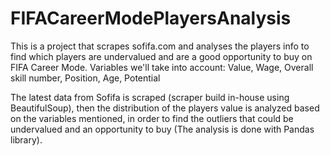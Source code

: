 # FIFACareerModePlayersAnalysis
This is a project that scrapes sofifa.com and analyses the players info to find which players are undervalued and are a good opportunity to buy on FIFA Career Mode.
Variables we'll take into account:
Value,
Wage,
Overall skill number,
Position,
Age,
Potential

The latest data from Sofifa is scraped (scraper build in-house using BeautifulSoup), then the distribution of the players value is analyzed based on the variables mentioned, in order to find the outliers that could be undervalued and an opportunity to buy (The analysis is done with Pandas library). 

